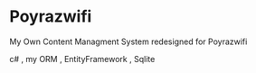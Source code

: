 # Poyrazwifi
My Own Content Managment System redesigned for Poyrazwifi

c# , my ORM , EntityFramework , Sqlite
